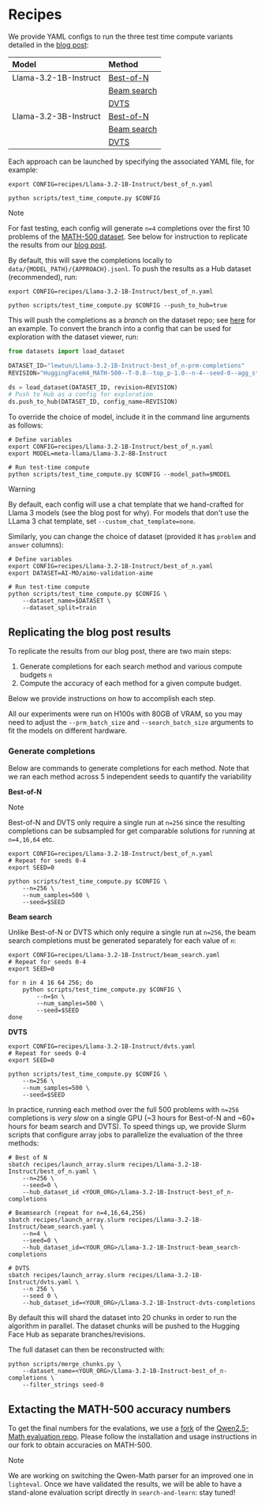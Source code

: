 # Recipes

We provide YAML configs to run the three test time compute variants detailed in the [blog post](https://huggingface.co/spaces/HuggingFaceH4/blogpost-scaling-test-time-compute):

| Model | Method |
| :--- | :--- |
| Llama-3.2-1B-Instruct | [Best-of-N](Llama-3.2-1B-Instruct/best_of_n.yaml) |
| | [Beam search](Llama-3.2-1B-Instruct/beam_search.yaml) |
| | [DVTS](Llama-3.2-1B-Instruct/dvts.yaml) |
| Llama-3.2-3B-Instruct | [Best-of-N](Llama-3.2-1B-Instruct/best_of_n.yaml) |
| | [Beam search](Llama-3.2-3B-Instruct/beam_search.yaml) |
| | [DVTS](Llama-3.2-3B-Instruct/dvts.yaml) |

Each approach can be launched by specifying the associated YAML file, for example:

```shell
export CONFIG=recipes/Llama-3.2-1B-Instruct/best_of_n.yaml

python scripts/test_time_compute.py $CONFIG
```

> [!NOTE]
> For fast testing, each config will generate `n=4` completions over the first 10 problems of the [MATH-500 dataset](https://huggingface.co/datasets/HuggingFaceH4/MATH-500). See below for instruction to replicate the results from our [blog post](https://huggingface.co/spaces/HuggingFaceH4/blogpost-scaling-test-time-compute).

By default, this will save the completions locally to `data/{MODEL_PATH}/{APPROACH}.jsonl`. To push the results as a Hub dataset (recommended), run:

```shell
export CONFIG=recipes/Llama-3.2-1B-Instruct/best_of_n.yaml

python scripts/test_time_compute.py $CONFIG --push_to_hub=true
```

This will push the completions as a _branch_ on the dataset repo; see [here](https://huggingface.co/datasets/lewtun/Llama-3.2-1B-Instruct-best_of_n-prm-completions/tree/HuggingFaceH4_MATH-500--T-0.8--top_p-1.0--n-4--seed-0--agg_strategy-last) for an example. To convert the branch into a config that can be used for exploration with the dataset viewer, run:

```python
from datasets import load_dataset

DATASET_ID="lewtun/Llama-3.2-1B-Instruct-best_of_n-prm-completions"
REVISION="HuggingFaceH4_MATH-500--T-0.8--top_p-1.0--n-4--seed-0--agg_strategy-last"

ds = load_dataset(DATASET_ID, revision=REVISION)
# Push to Hub as a config for exploration
ds.push_to_hub(DATASET_ID, config_name=REVISION)
```

To override the choice of model, include it in the command line arguments as follows:

```shell
# Define variables
export CONFIG=recipes/Llama-3.2-1B-Instruct/best_of_n.yaml
export MODEL=meta-llama/Llama-3.2-8B-Instruct

# Run test-time compute
python scripts/test_time_compute.py $CONFIG --model_path=$MODEL
```

> [!WARNING]
> By default, each config will use a chat template that we hand-crafted for Llama 3 models (see the blog post for why). For models that don't use the LLama 3 chat template, set `--custom_chat_template=none`.

Similarly, you can change the choice of dataset (provided it has `problem` and `answer` columns):

```shell
# Define variables
export CONFIG=recipes/Llama-3.2-1B-Instruct/best_of_n.yaml
export DATASET=AI-MO/aimo-validation-aime

# Run test-time compute
python scripts/test_time_compute.py $CONFIG \
    --dataset_name=$DATASET \
    --dataset_split=train
```

## Replicating the blog post results

To replicate the results from our blog post, there are two main steps:

1. Generate completions for each search method and various compute budgets `n`
2. Compute the accuracy of each method for a given compute budget.

Below we provide instructions on how to accomplish each step.

All our experiments were run on H100s with 80GB of VRAM, so you may need to adjust the `--prm_batch_size` and `--search_batch_size` arguments to fit the models on different hardware.

### Generate completions

Below are commands to generate completions for each method. Note that we ran each method across 5 independent seeds to quantify the variability 

**Best-of-N**

> [!NOTE]
> Best-of-N and DVTS only require a single run at `n=256` since the resulting completions can be subsampled for get comparable solutions for running at `n=4,16,64` etc.

```shell
export CONFIG=recipes/Llama-3.2-1B-Instruct/best_of_n.yaml
# Repeat for seeds 0-4
export SEED=0 

python scripts/test_time_compute.py $CONFIG \
    --n=256 \
    --num_samples=500 \
    --seed=$SEED
```

**Beam search**

Unlike Best-of-N or DVTS which only require a single run at `n=256`, the beam search completions must be generated separately for each value of `n`:

```shell
export CONFIG=recipes/Llama-3.2-1B-Instruct/beam_search.yaml
# Repeat for seeds 0-4
export SEED=0 

for n in 4 16 64 256; do
    python scripts/test_time_compute.py $CONFIG \
        --n=$n \
        --num_samples=500 \
        --seed=$SEED
done
```

**DVTS**

```shell
export CONFIG=recipes/Llama-3.2-1B-Instruct/dvts.yaml
# Repeat for seeds 0-4
export SEED=0 

python scripts/test_time_compute.py $CONFIG \
    --n=256 \
    --num_samples=500 \
    --seed=$SEED
```

In practice, running each method over the full 500 problems with `n=256` completions is _very slow_ on a single GPU (~3 hours for Best-of-N and ~60+ hours for beam search and DVTS). To speed things up, we provide Slurm scripts that configure array jobs to parallelize the evaluation of the three methods:

```shell
# Best of N
sbatch recipes/launch_array.slurm recipes/Llama-3.2-1B-Instruct/best_of_n.yaml \
    --n=256 \
    --seed=0 \
    --hub_dataset_id <YOUR_ORG>/Llama-3.2-1B-Instruct-best_of_n-completions

# Beamsearch (repeat for n=4,16,64,256)
sbatch recipes/launch_array.slurm recipes/Llama-3.2-1B-Instruct/beam_search.yaml \
    --n=4 \
    --seed=0 \
    --hub_dataset_id=<YOUR_ORG>/Llama-3.2-1B-Instruct-beam_search-completions

# DVTS
sbatch recipes/launch_array.slurm recipes/Llama-3.2-1B-Instruct/dvts.yaml \
    --n 256 \
    --seed 0 \
    --hub_dataset_id=<YOUR_ORG>/Llama-3.2-1B-Instruct-dvts-completions
```

By default this will shard the dataset into 20 chunks in order to run the algorithm in parallel. The dataset chunks will be pushed to the Hugging Face Hub as separate branches/revisions.

The full dataset can then be reconstructed with:

```shell
python scripts/merge_chunks.py \
    --dataset_name=<YOUR_ORG>/Llama-3.2-1B-Instruct-best_of_n-completions \
    --filter_strings seed-0
```

## Extacting the MATH-500 accuracy numbers

To get the final numbers for the evalations, we use a [fork](https://github.com/huggingface/Qwen2.5-Math) of the [Qwen2.5-Math evaluation repo](https://github.com/QwenLM/Qwen2.5-Math). Please follow the installation and usage instructions in our fork to obtain accuracies on MATH-500.

> [!NOTE]
> We are working on switching the Qwen-Math parser for an improved one in `lighteval`. Once we have validated the results, we will be able to have a stand-alone evaluation script directly in `search-and-learn`: stay tuned!


